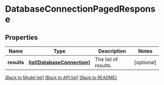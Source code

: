 # DatabaseConnectionPagedResponse

## Properties
Name | Type | Description | Notes
------------ | ------------- | ------------- | -------------
**results** | [**list[DatabaseConnection]**](DatabaseConnection.md) | The list of results. | [optional] 

[[Back to Model list]](../README.md#documentation-for-models) [[Back to API list]](../README.md#documentation-for-api-endpoints) [[Back to README]](../README.md)

